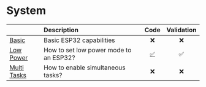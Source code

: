 # System
|   		               |Description   				   	   	  | Code   	                                    | Validation       |
|--------------------------|:-------------------------------------|:-------------------------------------------:|:----------------:|	
|[Basic](basic)		       |Basic ESP32 capabilities              |:x:   		                                |:x:   		   	   |	   	
|[Low Power](low_power)    |How to set low power mode to an ESP32?|[:white_check_mark:](low_power/low_power.ino)|:white_check_mark:|
|[Multi Tasks](multi-tasks)|How to enable simultaneous tasks?     |:x:    		                                |:x:               |   